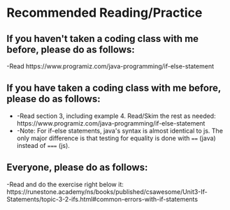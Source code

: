 <h1>Recommended Reading/Practice</h1>


<h2>If you haven't taken a coding class with me before, please do as follows:</h2>
-Read https://www.programiz.com/java-programming/if-else-statement 


<h2>If you have taken a coding class with me before, please do as follows: </h2>
<ul>
<li>-Read section 3, including example 4. Read/Skim the rest as needed: https://www.programiz.com/java-programming/if-else-statement </li>

<li>-Note: For if-else statements, java's syntax is almost identical to js. The only major difference is that testing for equality is done with <code>==</code> (java) instead of <code>===</code> (js).</li>
  </ul>

<h2>Everyone, please do as follows:</h2>
-Read and do the exercise right below it: https://runestone.academy/ns/books/published/csawesome/Unit3-If-Statements/topic-3-2-ifs.html#common-errors-with-if-statements
